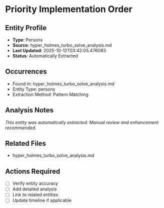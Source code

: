 # Priority Implementation Order

## Entity Profile
- **Type**: Persons
- **Source**: hyper_holmes_turbo_solve_analysis.md
- **Last Updated**: 2025-10-12T03:42:05.476083
- **Status**: Automatically Extracted

## Occurrences
- Found in: hyper_holmes_turbo_solve_analysis.md
- Entity Type: persons
- Extraction Method: Pattern Matching

## Analysis Notes
*This entity was automatically extracted. Manual review and enhancement recommended.*

## Related Files
- hyper_holmes_turbo_solve_analysis.md

## Actions Required
- [ ] Verify entity accuracy
- [ ] Add detailed analysis
- [ ] Link to related entities
- [ ] Update timeline if applicable
